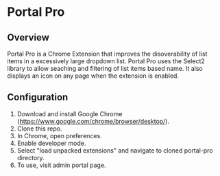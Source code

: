 # Portal Pro

## Overview
Portal Pro is a Chrome Extension that improves the disoverability of list items in a excessively large dropdown list. Portal Pro uses the Select2 library to allow seaching and filtering of list items based name. It also displays an icon on any page when the extension is enabled.

## Configuration

1. Download and install Google Chrome (https://www.google.com/chrome/browser/desktop/).
2. Clone this repo.
3. In Chrome, open preferences.
4. Enable developer mode.
5. Select "load unpacked extensions" and navigate to cloned portal-pro directory.
6. To use, visit admin portal page.


